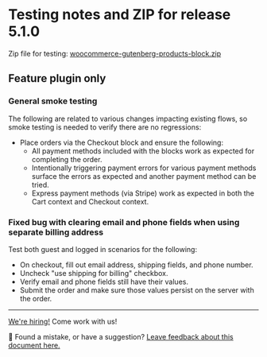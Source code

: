 # Testing notes and ZIP for release 5.1.0

Zip file for testing: [woocommerce-gutenberg-products-block.zip](https://github.com/woocommerce/woocommerce-gutenberg-products-block/files/6452221/woocommerce-gutenberg-products-block.zip)

## Feature plugin only

### General smoke testing

The following are related to various changes impacting existing flows, so smoke testing is needed to verify there are no regressions:

-   Place orders via the Checkout block and ensure the following:
    -   All payment methods included with the blocks work as expected for completing the order.
    -   Intentionally triggering payment errors for various payment methods surface the errors as expected and another payment method can be tried.
    -   Express payment methods (via Stripe) work as expected in both the Cart context and Checkout context.

### Fixed bug with clearing email and phone fields when using separate billing address

Test both guest and logged in scenarios for the following:

-   On checkout, fill out email address, shipping fields, and phone number.
-   Uncheck "use shipping for billing" checkbox.
-   Verify email and phone fields still have their values.
-   Submit the order and make sure those values persist on the server with the order.

<!-- FEEDBACK -->

---

[We're hiring!](https://woocommerce.com/careers/) Come work with us!

🐞 Found a mistake, or have a suggestion? [Leave feedback about this document here.](https://github.com/woocommerce/woocommerce-gutenberg-products-block/issues/new?assignees=&labels=type%3A+documentation&template=--doc-feedback.md&title=Feedback%20on%20./docs/testing/releases/510.md)

<!-- /FEEDBACK -->
